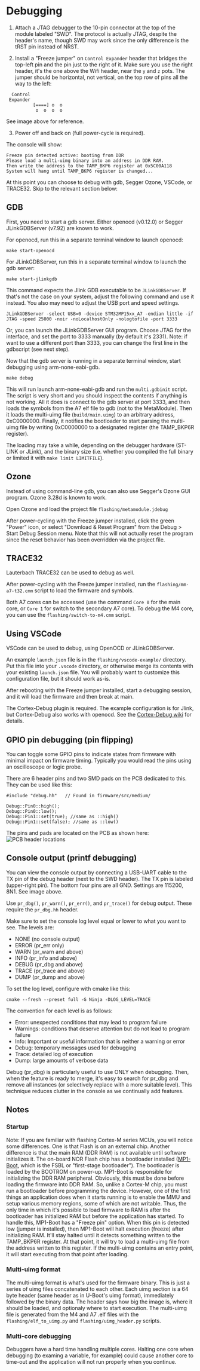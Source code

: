 
# Debugging 

1) Attach a JTAG debugger to the 10-pin connector at the top of the module labeled
"SWD". The protocol is actually JTAG, despite the header's name, though SWD may
work since the only difference is the tRST pin instead of NRST.

2) Install a "Freeze jumper" on `Control Expander` header that bridges the top-left pin
and the pin just to the right of it. Make sure you use the right header, it's
the one above the Wifi header, near the `y` and `z` pots. The jumper should be
horizontal, not vertical, on the top row of pins all the way to the left:

```
  Control
 Expander
          [====] o  o 
           o  o  o  o
```

See image above for reference.

3) Power off and back on (full power-cycle is required).

The console will show:

```
Freeze pin detected active: booting from DDR
Please load a multi-uimg binary into an address in DDR RAM.
Then write the address to the TAMP_BKP6 register at 0x5C00A118
System will hang until TAMP_BKP6 register is changed...
```

At this point you can choose to debug with gdb, Segger Ozone, VSCode, or TRACE32.
Skip to the relevant section below:

## GDB

First, you need to start a gdb server. Either openocd (v0.12.0) or Segger JLinkGDBServer
(v7.92) are known to work.


For openocd, run this in a separate terminal window to launch openocd:

```
make start-openocd
```

For JLinkGDBServer, run this in a separate terminal window to launch the gdb server:

```
make start-jlinkgdb
```

This command expects the Jlink GDB executable to be `JLinkGDBServer`. If that's not the case
on your system, adjust the following command and use it instead. You also may need
to adjust the USB port and speed settings.

```
JLinkGDBServer -select USB=0 -device STM32MP15xx_A7 -endian little -if JTAG -speed 25000 -noir -noLocalhostOnly -nologtofile -port 3333
```

Or, you can launch the JLinkGDBServer GUI program. Choose JTAG for the
interface, and set the port to 3333 manually (by default it's 2331). Note: if
want to use a different port than 3333, you can change the first line in the
gdbscript (see next step).

Now that the gdb server is running in a separate terminal window, start
debugging using arm-none-eabi-gdb.

```
make debug
```

This will run launch arm-none-eabi-gdb and run the `multi.gdbinit` script. The
script is very short and you should inspect the contents if anything is not
working. All it does is connect to the gdb server at port 3333, and then loads
the symbols from the A7 elf file to gdb (not to the MetaModule). Then it loads
the multi-uimg file (`build/main.uimg`) to an arbitrary address, 0xC0000000.
Finally, it notifies the bootloader to start parsing the multi-uimg file by
writing 0xC0000000 to a designated register (the TAMP_BKP6R register).

The loading may take a while, depending on the debugger hardware (ST-LINK or JLink),
and the binary size (i.e. whether you compiled the full binary or limited it with
`make limit LIMITFILE`).


## Ozone

Instead of using command-line gdb, you can also use Segger's Ozone GUI program.
Ozone 3.28d is known to work.

Open Ozone and load the project file `flashing/metamodule.jdebug`

After power-cycling with the Freeze jumper installed, click the green "Power" icon,
or select "Download & Reset Program" from the Debug > Start Debug Session menu.
Note that this will not actually reset the program since the reset behavior has been
overridden via the project file.

## TRACE32

Lauterbach TRACE32 can be used to debug as well.

After power-cycling with the Freeze jumper installed, run the
`flashing/mm-a7-t32.cmm` script to load the firmware and symbols.

Both A7 cores can be accessed (use the command `Core 0` for the main core, or
`Core 1` for switch to the secondary A7 core). To debug the M4 core, you can
use the `flashing/switch-to-m4.cmm` script.


## Using VSCode

VSCode can be used to debug, using OpenOCD or JLinkGDBServer.

An example `launch.json` file is in the `flashing/vscode-example/` directory.
Put this file into your `.vscode` directory, or otherwise merge its contents
with your existing `launch.json` file. You will probably want to customize this
configuration file, but it should work as-is.

After rebooting with the Freeze jumper installed, start a debugging session,
and it will load the firmware and then break at main.

The Cortex-Debug plugin is required. The example configuration is for Jlink,
but Cortex-Debug also works with openocd. See the [Cortex-Debug
wiki](https://github.com/Marus/cortex-debug/wiki) for details.


## GPIO pin debugging (pin flipping)

You can toggle some GPIO pins to indicate states from firmware with minimal
impact on firmware timing. Typically you would read the pins using an
oscilloscope or logic probe.

There are 6 header pins and two SMD pads on the PCB dedicated to this. They can
be used like this:

```
#include "debug.hh"   // Found in firmware/src/medium/

Debug::Pin0::high();
Debug::Pin0::low();
Debug::Pin1::set(true); //same as ::high()
Debug::Pin1::set(false); //same as ::low()
```

The pins and pads are located on the PCB as shown here:
![PCB header locations](./images/pcb-headers.png)


## Console output (printf debugging)

You can view the console output by connecting a USB-UART cable to the TX pin of
the debug header (next to the SWD header). The TX pin is labeled (upper-right
pin). The bottom four pins are all GND. Settings are 115200, 8N1. See image above.

Use `pr_dbg()`, `pr_warn()`, `pr_err()`, and `pr_trace()` for debug output. These
require the `pr_dbg.hh` header.

Make sure to set the console log level equal or lower to what you want to see. The levels are:

- NONE (no console output)
- ERROR (pr_err only)
- WARN (pr_warn and above)
- INFO (pr_info and above)
- DEBUG (pr_dbg and above)
- TRACE (pr_trace and above)
- DUMP (pr_dump and above)

To set the log level, configure with cmake like this:

```
cmake --fresh --preset full -G Ninja -DLOG_LEVEL=TRACE
```

The convention for each level is as follows:

- Error: unexpected conditions that may lead to program failure
- Warnings: conditions that deserve attention but do not lead to program failure
- Info: Important or useful information that is neither a warning or error
- Debug: temporary messages used for debugging
- Trace: detailed log of execution
- Dump: large amounts of verbose data

Debug (pr_dbg) is particularly useful to use ONLY when debugging. Then, when the
feature is ready to merge, it's easy to search for pr_dbg and remove all
instances (or selectively replace with a more suitable level).
This technique reduces clutter in the console as we continually add features.



## Notes

### Startup

Note: If you are familiar with flashing Cortex-M series MCUs, you will notice
some differences. One is that Flash is on an external chip. Another difference is
that the main RAM (DDR RAM) is not available until software initializes it. The
on-board NOR Flash chip has a bootloader installed
([MP1-Boot](https://github.com/4ms/mp1-boot), which is the FSBL or "first-stage
bootloader"). The bootloader is loaded by the BOOTROM on power-up. MP1-Boot is
responsible for initializing the DDR RAM peripheral. Obviously, this must be
done before loading the firmware into DDR RAM. So, unlike a Cortex-M chip, you
must run a bootloader before programming the device. However, one of the first
things an application does when it starts running is to enable the MMU and
setup various memory regions, some of which are not writable. Thus, the only
time in which it's possible to load firmware to RAM is after the bootloader has
initialized RAM but before the application has started. To handle this,
MP1-Boot has a "Freeze pin" option. When this pin is detected low (jumper is
installed), then MP1-Boot will halt execution (freeze) after initializing RAM.
It'll stay halted until it detects something written to the TAMP_BKP6R
register. At that point, it will try to load a multi-uimg file from the address
written to this register. If the multi-uimg contains an entry point, it will
start executing from that point after loading.

### Multi-uimg format

The multi-uimg format is what's used for the firmware binary. This is just a
series of uimg files concatenated to each other. Each uimg section is a 64
byte header (same header as in U-Boot's uimg format), immediately followed by
the binary data. The header says how big the image is, where it should be
loaded, and optionaly where to start execution.
The multi-uimg file is generated from the M4 and A7 .elf files with the 
`flashing/elf_to_uimg.py` and `flashing/uimg_header.py` scripts.


### Multi-core debugging

Debuggers have a hard time handling multiple cores. Halting one core when
debugging (to examing a variable, for example) could cause another core to
time-out and the application will not run properly when you continue.
